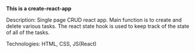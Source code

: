**This is a create-react-app**

Description: Single page CRUD react app.  Main function is to create and delete various tasks.  The react state hook is used to keep track of the state of all of the tasks.

Technologies:
HTML, CSS, JS(React)


